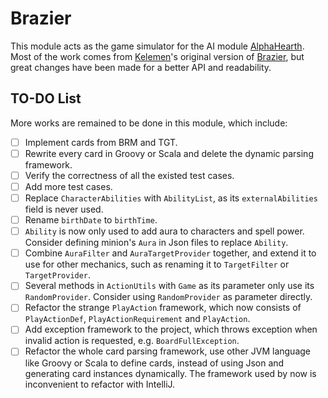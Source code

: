 # Brazier

This module acts as the game simulator for the AI module [AlphaHearth](../AlphaHearth). Most of the work comes from [Kelemen](https://github.com/kelemen)'s original version of [Brazier](https://github.com/HearthSim/Brazier), but great changes have been made for a better API and readability.

## TO-DO List

More works are remained to be done in this module, which include:

- [ ] Implement cards from BRM and TGT.
- [ ] Rewrite every card in Groovy or Scala and delete the dynamic parsing framework.
- [ ] Verify the correctness of all the existed test cases.
- [ ] Add more test cases.
- [ ] Replace `CharacterAbilities` with `AbilityList`, as its `externalAbilities` field is never used.
- [ ] Rename `birthDate` to `birthTime`.
- [ ] `Ability` is now only used to add aura to characters and spell power. Consider defining minion's `Aura` in Json files to replace `Ability`.
- [ ] Combine `AuraFilter` and `AuraTargetProvider` together, and extend it to use for other mechanics, such as renaming it to `TargetFilter` or `TargetProvider`.
- [ ] Several methods in `ActionUtils` with `Game` as its parameter only use its `RandomProvider`. Consider using `RandomProvider` as parameter directly.
- [ ] Refactor the strange `PlayAction` framework, which now consists of `PlayActionDef`, `PlayActionRequirement` and `PlayAction`.
- [ ] Add exception framework to the project, which throws exception when invalid action is requested, e.g. `BoardFullException`.
- [ ] Refactor the whole card parsing framework, use other JVM language like Groovy or Scala to define cards, instead of using Json and generating card instances dynamically. The framework used by now is inconvenient to refactor with IntelliJ.
